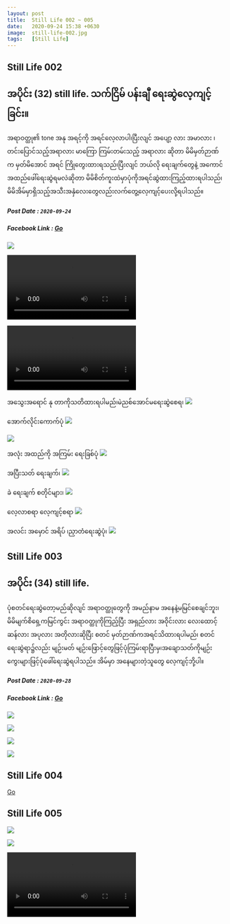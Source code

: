 ```yaml
---
layout: post
title:  Still Life 002 ~ 005
date:   2020-09-24 15:38 +0630
image:  still-life-002.jpg
tags:   [Still Life]
---
```

## Still Life 002
## အပိုင်း (32) still life. သက်ငြိမ် ပန်းချီ ရေးဆွဲလေ့ကျင့်ခြင်း။
အရာဝတ္ထု၏ tone အနု အရင့်ကို အရင်လေ့လာပါ၊ပြီးလျင် အပျော့ လား အမာလား ၊တင်းပြောင်သည့်အရာလား မာကြော ကြမ်းတမ်းသည့် အရာလား ဆိုတာ မိမိမှတ်ဉာဏ်က မှတ်မိအောင် အရင် ကြိုတွေးထားရသည်၊ပြီးလျင် ဘယ်လို ရေးချက်တွေနဲ့ အကောင်အထည်ဖေါ်ရေးဆွဲရမလဲဆိုတာ မိမိစိတ်ကူးထဲမှာပုံကိုအရင်ဆွဲထားကြည့်ထားရပါသည်၊ မိမိအိမ်မှာရှိသည့်အသီးအနှံလေးတွေလည်းလက်တွေ့လေ့ကျင့်ပေးလို့ရပါသည်။
##### Post Date : `2020-09-24`
##### Facebook Link : [Go](https://www.facebook.com/groups/243207936740930/permalink/267286624333061/)

![]({{site.baseurl}}/img/still-life-002/00.jpg)

![]({{site.baseurl}}/img/still-life-002/01.mp4)

![]({{site.baseurl}}/img/still-life-002/02.mp4)

အသွေးအရောင် နု တာကိုသတိထားရပါမည်၊မဲညစ်အောင်မရေးဆွဲစေရ၊
![]({{site.baseurl}}/img/still-life-002/03.jpg)

အောက်လိုင်းကောက်ပုံ
![]({{site.baseurl}}/img/still-life-002/04.jpg)

![]({{site.baseurl}}/img/still-life-002/05.jpg)

အလုံး အထည်ကို အကြမ်း ရေးခြစ်ပုံ
![]({{site.baseurl}}/img/still-life-002/06.jpg)

အပြီးသတ် ရေးချက်၊
![]({{site.baseurl}}/img/still-life-002/07.jpg)

ခဲ ရေးချက် စတိုင်များ၊
![]({{site.baseurl}}/img/still-life-002/08.jpg)

လေ့လာစရာ လေ့ကျင့်စရာ
![]({{site.baseurl}}/img/still-life-002/09.jpg)

အလင်း အမှောင် အရိပ် ၊ညှာတံရေးဆွဲပုံ၊
![]({{site.baseurl}}/img/still-life-002/10.jpg)

## Still Life 003
## အပိုင်း (34) still life.
ပုံစတင်ရေးဆွဲတော့မည်ဆိုလျင် အရာဝတ္ထုတွေကို အမည်နာမ အနေနဲ့မမြင်စေချင်ဘူး၊မိမိမျက်စိ‌ရှေ့ကမြင်ကွင်း အရာဝတ္ထုကိုကြည့်ပြီး အရှည်လား အဝိုင်းလား လေးထောင့်ဆန်လား အပုလား အတိုလားဆိုပြီး စတင် မှတ်ဉာဏ်ကအရင်သိထားရပါမည်၊ စတင်ရေးဆွဲရာ၌လည်း မျဉ်းမတ် မျဉ်းဖြောင့်တွေဖြင့်ပုံကြမ်းရာပြီးမှ၊အချောသတ်ကိုမျဉ်းကွေးများဖြင့်ပုံဖေါ်ရေးဆွဲရပါသည်။ အိမ်မှာ အနေများတဲ့သူတွေ လေ့ကျင့်ဘို့ပါ။
##### Post Date : `2020-09-28`
##### Facebook Link : [Go](https://www.facebook.com/groups/243207936740930/permalink/269280770800313/)

![]({{site.baseurl}}/img/still-life-003/01.jpg)

![]({{site.baseurl}}/img/still-life-003/02.jpg)

![]({{site.baseurl}}/img/still-life-003/03.jpg)

![]({{site.baseurl}}/img/still-life-003/04.jpg)

## Still Life 004
[Go](https://art-intern.github.io/still-life-004/)

## Still Life 005

![]({{site.baseurl}}/img/still-life-005/01.jpg)

![]({{site.baseurl}}/img/still-life-005/02.jpg)

![]({{site.baseurl}}/img/still-life-005/03.mp4)